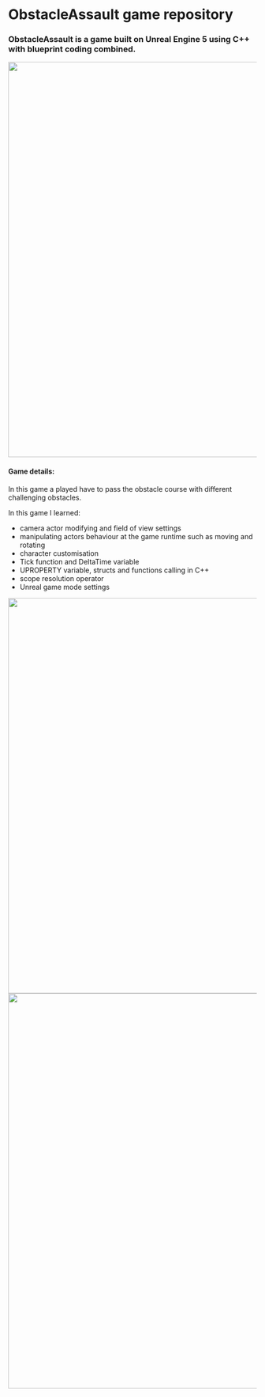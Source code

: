 # ObstacleAssault game repository

### ObstacleAssault is a game built on Unreal Engine 5 using C++ with blueprint coding combined. 

<img src="https://github.com/Romandre/ObstacleAssault_UE5/blob/943d2666556eabe8cc35641a0ee937dbe977e674/Images/ObstacleAssaultLevel.gif" width="800" />

#### Game details:

In this game a played have to pass the obstacle course with different challenging obstacles. 

In this game I learned:
- camera actor modifying and field of view settings
- manipulating actors behaviour at the game runtime such as moving and rotating
- character customisation
- Tick function and DeltaTime variable
- UPROPERTY variable, structs and functions calling in C++
- scope resolution operator
- Unreal game mode settings

<img src="https://github.com/Romandre/ObstacleAssault_UE5/blob/943d2666556eabe8cc35641a0ee937dbe977e674/Images/FirstObstaclesCourse.gif" width="800" />

<img src="https://github.com/Romandre/ObstacleAssault_UE5/blob/943d2666556eabe8cc35641a0ee937dbe977e674/Images/LastObstaclesCourse.gif" width="800" />


